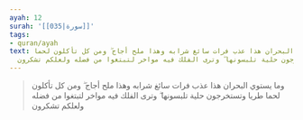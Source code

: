 ```yaml
---
ayah: 12
surah: '[[035|سورة]]'
tags:
- quran/ayah
text: وما يستوي البحران هذا عذب فرات سائغ شرابه وهذا ملح أجاج ۖ ومن كل تأكلون لحما
  طريا وتستخرجون حلية تلبسونها ۖ وترى الفلك فيه مواخر لتبتغوا من فضله ولعلكم تشكرون
---
```

> وما يستوي البحران هذا عذب فرات سائغ شرابه وهذا ملح أجاج ۖ ومن كل تأكلون لحما طريا وتستخرجون حلية تلبسونها ۖ وترى الفلك فيه مواخر لتبتغوا من فضله ولعلكم تشكرون
